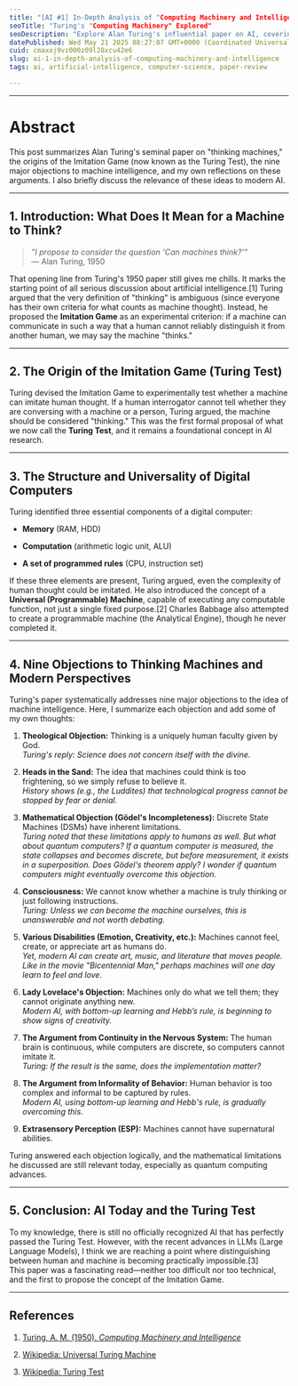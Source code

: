 ```yaml
---
title: "[AI #1] In-Depth Analysis of "Computing Machinery and Intelligence""
seoTitle: "Turing's "Computing Machinery" Explored"
seoDescription: "Explore Alan Turing's influential paper on AI, covering the Turing Test, objections to machine intelligence, and its relevance to modern AI"
datePublished: Wed May 21 2025 08:27:07 GMT+0000 (Coordinated Universal Time)
cuid: cmaxoj9vz000z09l28xcu42e6
slug: ai-1-in-depth-analysis-of-computing-machinery-and-intelligence
tags: ai, artificial-intelligence, computer-science, paper-review

---
```


---

# Abstract

This post summarizes Alan Turing's seminal paper on "thinking machines," the origins of the Imitation Game (now known as the Turing Test), the nine major objections to machine intelligence, and my own reflections on these arguments. I also briefly discuss the relevance of these ideas to modern AI.

---

## 1\. Introduction: What Does It Mean for a Machine to Think?

> *"I propose to consider the question 'Can machines think?'"*  
> — Alan Turing, 1950

That opening line from Turing's 1950 paper still gives me chills. It marks the starting point of all serious discussion about artificial intelligence.\[1\] Turing argued that the very definition of "thinking" is ambiguous (since everyone has their own criteria for what counts as machine thought). Instead, he proposed the **Imitation Game** as an experimental criterion: if a machine can communicate in such a way that a human cannot reliably distinguish it from another human, we may say the machine "thinks."

---

## 2\. The Origin of the Imitation Game (Turing Test)

Turing devised the Imitation Game to experimentally test whether a machine can imitate human thought. If a human interrogator cannot tell whether they are conversing with a machine or a person, Turing argued, the machine should be considered "thinking." This was the first formal proposal of what we now call the **Turing Test**, and it remains a foundational concept in AI research.

---

## 3\. The Structure and Universality of Digital Computers

Turing identified three essential components of a digital computer:

* **Memory** (RAM, HDD)
    
* **Computation** (arithmetic logic unit, ALU)
    
* **A set of programmed rules** (CPU, instruction set)
    

If these three elements are present, Turing argued, even the complexity of human thought could be imitated. He also introduced the concept of a **Universal (Programmable) Machine**, capable of executing any computable function, not just a single fixed purpose.\[2\] Charles Babbage also attempted to create a programmable machine (the Analytical Engine), though he never completed it.

---

## 4\. Nine Objections to Thinking Machines and Modern Perspectives

Turing's paper systematically addresses nine major objections to the idea of machine intelligence. Here, I summarize each objection and add some of my own thoughts:

1. **Theological Objection:** Thinking is a uniquely human faculty given by God.  
    *Turing's reply: Science does not concern itself with the divine.*
    
2. **Heads in the Sand:** The idea that machines could think is too frightening, so we simply refuse to believe it.  
    *History shows (e.g., the Luddites) that technological progress cannot be stopped by fear or denial.*
    
3. **Mathematical Objection (Gödel's Incompleteness):** Discrete State Machines (DSMs) have inherent limitations.  
    *Turing noted that these limitations apply to humans as well. But what about quantum computers? If a quantum computer is measured, the state collapses and becomes discrete, but before measurement, it exists in a superposition. Does Gödel's theorem apply? I wonder if quantum computers might eventually overcome this objection.*
    
4. **Consciousness:** We cannot know whether a machine is truly thinking or just following instructions.  
    *Turing: Unless we can become the machine ourselves, this is unanswerable and not worth debating.*
    
5. **Various Disabilities (Emotion, Creativity, etc.):** Machines cannot feel, create, or appreciate art as humans do.  
    *Yet, modern AI can create art, music, and literature that moves people. Like in the movie "Bicentennial Man," perhaps machines will one day learn to feel and love.*
    
6. **Lady Lovelace's Objection:** Machines only do what we tell them; they cannot originate anything new.  
    *Modern AI, with bottom-up learning and Hebb’s rule, is beginning to show signs of creativity.*
    
7. **The Argument from Continuity in the Nervous System:** The human brain is continuous, while computers are discrete, so computers cannot imitate it.  
    *Turing: If the result is the same, does the implementation matter?*
    
8. **The Argument from Informality of Behavior:** Human behavior is too complex and informal to be captured by rules.  
    *Modern AI, using bottom-up learning and Hebb's rule, is gradually overcoming this.*
    
9. **Extrasensory Perception (ESP):** Machines cannot have supernatural abilities.
    

Turing answered each objection logically, and the mathematical limitations he discussed are still relevant today, especially as quantum computing advances.

---

## 5\. Conclusion: AI Today and the Turing Test

To my knowledge, there is still no officially recognized AI that has perfectly passed the Turing Test. However, with the recent advances in LLMs (Large Language Models), I think we are reaching a point where distinguishing between human and machine is becoming practically impossible.\[3\]  
This paper was a fascinating read—neither too difficult nor too technical, and the first to propose the concept of the Imitation Game.

---

## References

1. [Turing, A. M. (1950). *Computing Machinery and Intelligence*](https://www.csee.umbc.edu/courses/471/papers/turing.pdf)
    
2. [Wikipedia: Universal Turing Machine](https://en.wikipedia.org/wiki/Universal_Turing_machine)
    
3. [Wikipedia: Turing Test](https://en.wikipedia.org/wiki/Turing_test)